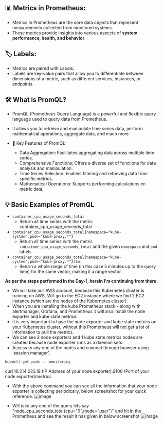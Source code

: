## 📊 Metrics in Prometheus:
- Metrics in Prometheus are the core data objects that represent measurements collected from monitored systems.
- These metrics provide insights into various aspects of **system performance, health, and behavior**.

## 🏷️ Labels:
- Metrics are paired with Labels.
- Labels are key-value pairs that allow you to differentiate between dimensions of a metric, such as different services, instances, or endpoints.

## 🛠️ What is PromQL?
- PromQL (Prometheus Query Language) is a powerful and flexible query language used to query data from Prometheus.
- It allows you to retrieve and manipulate time series data, perform mathematical operations, aggregate data, and much more.

- 🔑 Key Features of PromQL:
    - Data Aggregation: Facilitates aggregating data across multiple time series.
    - Comprehensive Functions: Offers a diverse set of functions for data analysis and manipulation.
    - Time Series Selection: Enables filtering and retrieving data from specific metrics.
    - Mathematical Operations: Supports performing calculations on metric data.

## 💡 Basic Examples of PromQL
- `container_cpu_usage_seconds_total`
    - Return all time series with the metric container_cpu_usage_seconds_total
- `container_cpu_usage_seconds_total{namespace="kube-system",pod=~"kube-proxy.*"}`
    - Return all time series with the metric `container_cpu_usage_seconds_total` and the given `namespace` and `pod` labels.
- `container_cpu_usage_seconds_total{namespace="kube-system",pod=~"kube-proxy.*"}[5m]`
    - Return a whole range of time (in this case 5 minutes up to the query time) for the same vector, making it a range vector.
 
**As per the steps performed in the Day-1, herein I'm continuing from there.**

- We will take our AWS account, because this Kubernetes cluster is running on AWS. Will go to the EC2 instance where we find 2 EC2 instance (which are the nodes of the Kubernetes cluster).
- When you are installing the kube Prometheus stack - along with alertmanager, Grafana, and Prometheus it will also install the node exporter and kube state metrics.
- It is very important to have the node exporter and kube state metrics on your Kubernetes cluster, without this Prometheus will not get a lot of information to pull the metrics.
- We can see 2 node exporters and 1 kube state metrics nodes are created because node exporter runs as a daemon sets.
- Access to any one of the nodes and connect through browser using 'session manager'.
```bash
kubectl get pods -n monitoring 
```
curl 10.214.223.18 (IP Address of your node exporter):9100 (Port of your node exporter)/metrics

- With the above command you can see all the information that your node exporter is collecting periodically, below screenshot for your quick reference.
![image](https://github.com/user-attachments/assets/eafc510d-d9d1-4230-b452-5a9c175a3c36)

- Will take any one of the query lets say "node_cpu_seconds_total{cpu="0",mode="user"}" and hit in the Prometheus and see the result it has given in below screenshot
![image](https://github.com/user-attachments/assets/1e90fd39-9256-42ad-a58a-c7a25beecc24)








